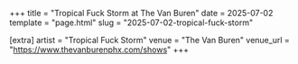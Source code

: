+++
title = "Tropical Fuck Storm at The Van Buren"
date = 2025-07-02
template = "page.html"
slug = "2025-07-02-tropical-fuck-storm"

[extra]
artist = "Tropical Fuck Storm"
venue = "The Van Buren"
venue_url = "https://www.thevanburenphx.com/shows"
+++
